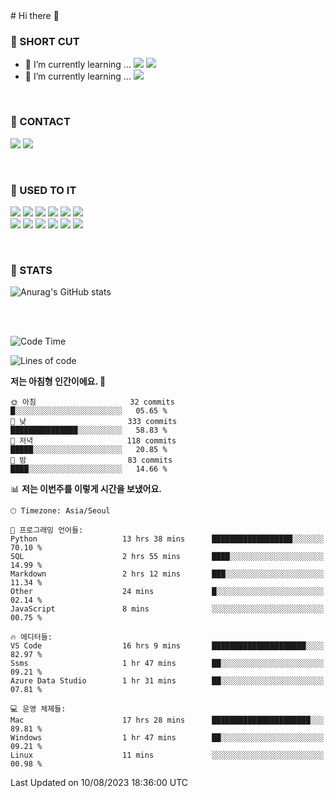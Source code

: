 <div>
# Hi there 👋

<br>

### 🚀 SHORT CUT

- 🔭 I’m currently learning ... <img src="https://img.shields.io/badge/Python-3776AB?style=plastic&logo=Python&logoColor=white"> <img src="https://img.shields.io/badge/C-A8B9CC?style=plastic&logo=C&logoColor=white">
- 🌱 I’m currently learning ... <img src="https://img.shields.io/badge/Tensorflow-FF6F00?style=plastic&logo=TensorFlow&logoColor=white">

<br>

### 📧 CONTACT
<a href="https://www.instagram.com/das_fef" target="_blank"><img src="https://img.shields.io/badge/Instagram-E4405F?style=plastic&logo=Instagram&logoColor=white"></a>
<img src="https://img.shields.io/badge/mealhouse3377@gmail.com-EA4335?style=plastic&logo=Gmail&logoColor=white">

<br>

### 📖 USED TO IT

<img src="https://img.shields.io/badge/Python-3776AB?style=plastic&logo=Python&logoColor=white"> <img src="https://img.shields.io/badge/C-A8B9CC?style=plastic&logo=C&logoColor=white"> <img src="https://img.shields.io/badge/Java-007396?style=plastic&logo=OpenJDK&logoColor=white"> <img src="https://img.shields.io/badge/Django-092E20?style=plastic&logo=Django&logoColor=white"> <img src="https://img.shields.io/badge/Tensorflow-FF6F00?style=plastic&logo=TensorFlow&logoColor=white"> <img src="https://img.shields.io/badge/R-276DC3?style=plastic&logo=R&logoColor=white"><br> 
<img src="https://img.shields.io/badge/MySql-4479A1?style=plastic&logo=MySql&logoColor=white"> <img src="https://img.shields.io/badge/MariaDB-003545?style=plastic&logo=MariaDB&logoColor=white"> <img src="https://img.shields.io/badge/Oracle-F80000?style=plastic&logo=Oracle&logoColor=white"> <img src="https://img.shields.io/badge/Jupyter-F37626?style=plastic&logo=Jupyter&logoColor=white"> <img src="https://img.shields.io/badge/Qt-41CD52?style=plastic&logo=Qt&logoColor=white"> <img src="https://img.shields.io/badge/SQLite-003B57?style=plastic&logo=SQLite&logoColor=white">

<br>

### 🔢 STATS
![Anurag's GitHub stats](https://github-readme-stats.vercel.app/api?username=dasfef&show_icons=true&theme=great-gatsby)

</div>

<br>
<br>

<!--START_SECTION:waka-->
![Code Time](http://img.shields.io/badge/Code%20Time-312%20hrs%2022%20mins-blue)

![Lines of code](https://img.shields.io/badge/%EC%A0%80%EB%8A%94%20%EC%97%AC%ED%83%9C%EA%B9%8C%EC%A7%80%20-8.6%20million%20%EC%A4%84%EC%9D%98%20%EC%BD%94%EB%93%9C%EB%A5%BC%20%EC%9E%91%EC%84%B1%ED%96%88%EC%96%B4%EC%9A%94.-blue)

**저는 아침형 인간이에요. 🐤** 

```text
🌞 아침                     32 commits          █░░░░░░░░░░░░░░░░░░░░░░░░   05.65 % 
🌆 낮　                     333 commits         ███████████████░░░░░░░░░░   58.83 % 
🌃 저녁                     118 commits         █████░░░░░░░░░░░░░░░░░░░░   20.85 % 
🌙 밤　                     83 commits          ████░░░░░░░░░░░░░░░░░░░░░   14.66 % 
```


📊 **저는 이번주를 이렇게 시간을 보냈어요.** 

```text
🕑︎ Timezone: Asia/Seoul

💬 프로그래밍 언어들: 
Python                   13 hrs 38 mins      ██████████████████░░░░░░░   70.10 % 
SQL                      2 hrs 55 mins       ████░░░░░░░░░░░░░░░░░░░░░   14.99 % 
Markdown                 2 hrs 12 mins       ███░░░░░░░░░░░░░░░░░░░░░░   11.34 % 
Other                    24 mins             █░░░░░░░░░░░░░░░░░░░░░░░░   02.14 % 
JavaScript               8 mins              ░░░░░░░░░░░░░░░░░░░░░░░░░   00.75 % 

🔥 에디터들: 
VS Code                  16 hrs 9 mins       █████████████████████░░░░   82.97 % 
Ssms                     1 hr 47 mins        ██░░░░░░░░░░░░░░░░░░░░░░░   09.21 % 
Azure Data Studio        1 hr 31 mins        ██░░░░░░░░░░░░░░░░░░░░░░░   07.81 % 

💻 운영 체제들: 
Mac                      17 hrs 28 mins      ██████████████████████░░░   89.81 % 
Windows                  1 hr 47 mins        ██░░░░░░░░░░░░░░░░░░░░░░░   09.21 % 
Linux                    11 mins             ░░░░░░░░░░░░░░░░░░░░░░░░░   00.98 % 
```


 Last Updated on 10/08/2023 18:36:00 UTC
<!--END_SECTION:waka-->

